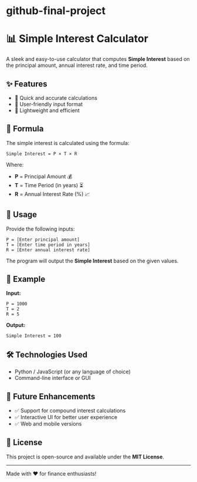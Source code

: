 # github-final-project
# 📊 Simple Interest Calculator

A sleek and easy-to-use calculator that computes **Simple Interest** based on the principal amount, annual interest rate, and time period.

## ✨ Features
- 🔹 Quick and accurate calculations
- 🔹 User-friendly input format
- 🔹 Lightweight and efficient

## 📝 Formula
The simple interest is calculated using the formula:
```plaintext
Simple Interest = P × T × R
```
Where:
- **P** = Principal Amount 💰
- **T** = Time Period (in years) ⏳
- **R** = Annual Interest Rate (%) 📈

## 🚀 Usage
Provide the following inputs:
```
P = [Enter principal amount]
T = [Enter time period in years]
R = [Enter annual interest rate]
```
The program will output the **Simple Interest** based on the given values.

## 📌 Example
**Input:**
```
P = 1000
T = 2
R = 5
```
**Output:**
```
Simple Interest = 100
```

## 🛠 Technologies Used
- Python / JavaScript (or any language of choice)
- Command-line interface or GUI

## 🎯 Future Enhancements
- ✅ Support for compound interest calculations
- ✅ Interactive UI for better user experience
- ✅ Web and mobile versions

## 📜 License
This project is open-source and available under the **MIT License**.

---
Made with ❤️ for finance enthusiasts!

